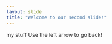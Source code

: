 ```yaml
---
layout: slide
title: "Welcome to our second slide!"
---
```

my stuff
Use the left arrow to go back!
